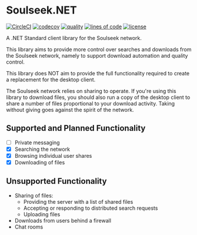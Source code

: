 # Soulseek.NET

[![CircleCI](https://circleci.com/gh/jpdillingham/Soulseek.NET/tree/master.svg?style=shield)](https://circleci.com/gh/jpdillingham/Soulseek.NET/tree/master)
[![codecov](https://codecov.io/gh/jpdillingham/Soulseek.NET/branch/master/graph/badge.svg)](https://codecov.io/gh/jpdillingham/Soulseek.NET)
[![quality](https://sonarcloud.io/api/project_badges/measure?project=jpdillingham_Soulseek.NET&metric=alert_status)](https://sonarcloud.io/dashboard?id=jpdillingham_Soulseek.NET)
[![lines of code](https://sonarcloud.io/api/project_badges/measure?project=jpdillingham_Soulseek.NET&metric=ncloc)](https://sonarcloud.io/dashboard?id=jpdillingham_Soulseek.NET)
[![license](https://img.shields.io/github/license/jpdillingham/Soulseek.NET.svg)](https://github.com/jpdillingham/Soulseek.NET/blob/master/LICENSE)

A .NET Standard client library for the Soulseek network.

This library aims to provide more control over searches and downloads
from the Soulseek network, namely to support download automation and
quality control.

This library does NOT aim to provide the full functionality required to create 
a replacement for the desktop client.

The Soulseek network relies on sharing to operate.  If you're using this library to
download files, you should also run a copy of the desktop client to share a number of 
files proportional to your download activity.  Taking without giving goes against the
spirit of the network.

## Supported and Planned Functionality

- [ ] Private messaging
- [x] Searching the network 
- [x] Browsing individual user shares
- [x] Downloading of files

## Unsupported Functionality

- Sharing of files:
  - Providing the server with a list of shared files
  - Accepting or responding to distributed search requests
  - Uploading files
- Downloads from users behind a firewall
- Chat rooms
